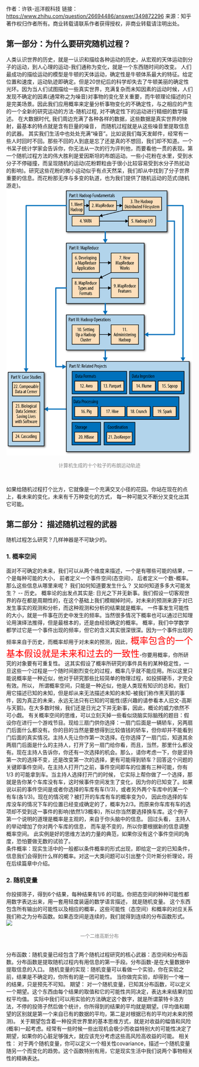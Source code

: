 作者：许铁-巡洋舰科技
链接：https://www.zhihu.com/question/26694486/answer/349872296
来源：知乎
著作权归作者所有。商业转载请联系作者获得授权，非商业转载请注明出处。

## 第一部分：为什么要研究随机过程？
人类认识世界的历史，就是一认识和描绘各种运动的历史，从宏观的天体运动到分子的运动，到人心理的运动-我们通称为变化，就是一个东西随时间的改变。
人们最成功的描绘运动的模型是牛顿的天体运动，确定性是牛顿体系最大的特征。给定位置和速度，运动轨迹即确定。但是20世纪后的科学却失去了牛顿美丽的确定性光环。因为当人们试图描绘一些真实世界，充满复杂而未知因素的运动时候，人们发现不确定的因素(通常称之为噪音)对事物的变化至关重要，而牛顿理论描述的只是完美场景。因此我们应用概率来定量分析事物变化的不确定性，与之相应的产生的一个全新的研究运动的方法-随机过程, 对不确定性下的运动进行精细的数学描述。
在大数据时代, 我们周边充满了各种各样的数据，这些数据是真实世界的映射，最基本的特点就是含有巨量的噪音， 而随机过程就是从这些噪音里提取信息的武器。
其实我们生活中也处处充满“噪音”。比如说我们每天发邮件，经常有一些人时回时不回。那些不回的人到底是忘了还是真的不想回，我们却不知道。一个书呆子统计学家会告诉你，你无法从一次的行为评判他，而要看他一贯的表现。第一个随机过程方法的伟大胜利是爱因斯坦的布朗运动。一些小花粉在水里，受到水分子不停碰撞，而呈现随机的运动(花粉颗粒由于很小比较容易受到水分子热扰动的影响)。研究这些花粉的微小运动似乎有点天然呆，我们却从中找到了分子世界重要的信息。而花粉那无序与多变的轨道，也为我们提供了随机运动的范式(随机游走)。
<br>
![](https://raw.githubusercontent.com/21moons/memo/master/res/img/hadoop/hadoop_modules.png)
<p align="center"><font color=gray size=2>计算机生成的十个粒子的布朗运动轨迹</font></p>
<br>

如果给随机过程打个比方，它就像是一个充满交叉小径的花园。你站在现在的点上，看未来的变化，未来有千万种变化的方式， 每一种可能又不断分叉变化出其它可能。

## 第二部分： 描述随机过程的武器

随机过程怎么研究？几样神器是不可缺少的。 

### 1. 概率空间

面对不可确定的未来，我们可以从两个维度来描述，一个是有哪些可能的结果，一个是每种可能的大小， 前者定义一个事件空间(态空间)， 后者定义一个数-概率。 那么这些信息从哪里来呢？ 我们如何知道要发生什么？ 又如何知道多多大可能发生？ -- 历史。 
概率论的出发点其实是: 日光之下并无新事。我们假设一切客观世界的存在都是周期性的，在这个基础上我们模糊掉时间，对未来的预测来源于对已发生事实的观测和分析，而这种观测和分析的结果就是概率。
一件事发生可能性的大小，就是一件事在历史中发生的频率。当然很多情况下概率也可以通过已知理论用演绎法推得，但是最根本的，还是由经验确定的概率。 概率，我们中学数学都学过它是一个事件出现的频率，但它的含义其实很深很深。因为一个事件出现的频率来自于历史，而概率却用于对未来的预测，因此，<font color=red size=5>概率包含的一个基本假设就是未来和过去的一致性</font>-你要用概率，你所研究的对象要有可重复性。
这其实假设了概率所研究的事件具有的某种稳定性，一旦这些一个过程是一个随时间剧烈变化的过程，概率几乎就不能应用。所以这里只能说概率是一种近似，他对于研究那些比较简单的物理过程，如投掷硬币，才完全有效。所以， 所谓概率空间，只能是一种近似，他是人类现有知识的总和，我们用它描述已知的未知，但是却从来无法描述未知的未知-被我们称作黑天鹅的事件，因为真正的未来，永远无法只有已知的可能性(感兴趣的请参看本人旧文-高斯与天鹅)。在大多数时候，我们还是日光之下并无新事，因此，概论的威力依然不可小觑。
有关概率空间的思维，可以立刻灭掉一些看似烧脑实际脑残的题目：假设你在进行一个游戏节目。现给三扇门供你选择：一扇门后面是一辆轿车，另两扇门后面什么都没有。你的目的当然是要想得到比较值钱的轿车，但你却并不能看到门后面的真实情况。主持人先让你作第一次选择。在你选择了一扇门后，知道其余两扇门后面是什么的主持人，打开了另一扇门给你看，而且，当然，那里什么都没有。现在主持人告诉你，你还有一次选择的机会。那么，请你考虑一下，你是坚持第一次的选择不变，还是改变第一次的选择，更有可能得到轿车？回答这个问题的关键即事件空间，在主持人打开门之前，事件空间即车的位置有三种可能，你有1/3 的可能拿到车。当主持人选择打开门的时候， 它实际上帮你做了一个选择，那就是告你某个车库没有车，这时候事件空间发生了变化，因为你的已知变了。如果说以前的事件空间是或者你选择的车库有车(1/3)，或者另外两个车库中的某一个有车(各1/3)。现在的情况呢？被打开的车库有车的概率变为0， 因此你选择的车库没车的情况下车的位置已经变成确定的了，概率为2/3。而原来你车库有车的选项却不受到这一事件的影响(依然1/3概率)，所以你当然要选择换车库。这个例子第一个说明的道理是概率是主观的，来自于你头脑中的信息。 回过头看， 主持人的举动增加了你对两个车库的信息， 而车是不变的，所以你要根据新的信息调整概率空间。
此实例是好的思维方法的力量的典范，如果你没有这个事件空间的角度，恐怕要做无数的试验了。    
条件概率：现实生活中的一般都以条件概率的形式出现，即给定一定的已知条件，信息我们会得到什么样的概率。对这一大类问题可以引出整个贝叶斯分析理论，将在后续篇章中介绍。

### 2. 随机变量
你投掷筛子，得到6个结果，每种结果有1/6 的可能。你把态空间的种种可能性都用数字表达出来，用一套用轻度装逼的数学语言描述， 就是随机变量。 这个东西包含所有输出的可能性以及相应的概率，这些可能性（态空间）和概率的对应关系我们称之为分布函数。如果态空间是连续的，我们就得到连续的分布函数形式。
<br>
![](https://raw.githubusercontent.com/21moons/memo/master/res/img/)
<p align="center"><font color=gray size=2>一个二维高斯分布</font></p>
<br>
分布函数：随机变量已经包含了两个随机过程研究的核心武器：态空间和分布函数。分布函数是提取随机过程内有用信息的第一手段。分布函数-是在大量数据中提取信息的入口。
随机变量的实现：随机变量可以看做一个实验，你在实验之前，结果是不确定的，你所有的是一团可能性。 当你做完实验，却得到一个唯一的结果，只是预先不可知。
期望： 对一个随机变量，已知其分布函数，可以定义一个期望。这个东西由每个结果的取值和它的可能性共同决定，表达未来结果的加权平均值。 
实际中我们可以用实验的方法确定这个数字，就是所谓蒙特卡洛方法，不停的投筛子然后做个统计，你所得到的结果的平均就是期望。(平均值和期望的区别就是第一个来自已有的数据的平均，第二是对根据已有的平均对未来的预测)。
关于期望包含着一种投资世界里的基本思维方式，就是对收益的幅值和风险(概率)一起考虑。经常有一些时候一些出现机会极少而收益特别大的可能性决定了期望，如果你的心脏足够强大，就应该充分考虑这些高风险高收益的可能。  
相关性：  对于两个随机变量，你可以定义一个相关性covariance，描述一个随机变量随另一个而变化的趋势。这个函数特别有用，它是现实生活中我们说两个事物相关性的精确表达。